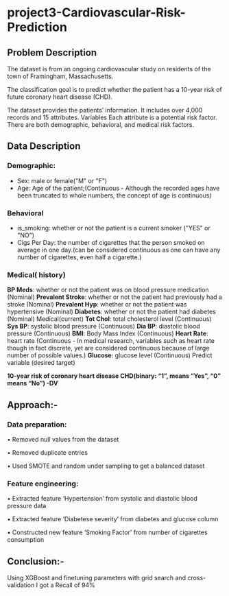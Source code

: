 # project3-Cardiovascular-Risk-Prediction

## <b> Problem Description </b>

The dataset is from an ongoing cardiovascular study on residents of the town of Framingham,
Massachusetts.

The classification goal is to predict whether the patient has a 10-year risk of
future coronary heart disease (CHD). 

The dataset provides the patients’ information. It includes
over 4,000 records and 15 attributes.
Variables
Each attribute is a potential risk factor. There are both demographic, behavioral, and medical risk
factors.

## <b> Data Description </b>

### **Demographic:**
* Sex: male or female("M" or "F")
* Age: Age of the patient;(Continuous - Although the recorded ages have been truncated to whole numbers, the concept of age is continuous)

### **Behavioral**
* is_smoking: whether or not the patient is a current smoker ("YES" or "NO")
* Cigs Per Day: the number of cigarettes that the person smoked on average in one day.(can be
considered continuous as one can have any number of cigarettes, even half a cigarette.)

### **Medical( history)**
**BP Meds**: whether or not the patient was on blood pressure medication (Nominal)
**Prevalent Stroke**: whether or not the patient had previously had a stroke (Nominal)
**Prevalent Hyp**: whether or not the patient was hypertensive (Nominal)
**Diabetes**: whether or not the patient had diabetes (Nominal)
Medical(current)
**Tot Chol**: total cholesterol level (Continuous)
**Sys BP**: systolic blood pressure (Continuous)
**Dia BP**: diastolic blood pressure (Continuous)
**BMI**: Body Mass Index (Continuous)
**Heart Rate**: heart rate (Continuous - In medical research, variables such as heart rate though in
fact discrete, yet are considered continuous because of large number of possible values.)
**Glucose**: glucose level (Continuous)
Predict variable (desired target) 

**10-year risk of coronary heart disease CHD(binary: “1”, means “Yes”, “0” means “No”) -DV**


## Approach:-
### Data preparation:
•	Removed null values from the dataset

•	Removed duplicate entries

•	Used SMOTE and random under sampling to get a balanced dataset

### Feature engineering:
•	Extracted feature ‘Hypertension’ from systolic and diastolic blood pressure data

•	Extracted feature ‘Diabetese severity’ from diabetes and glucose column

•	Constructed new feature ‘Smoking Factor’ from number of cigarettes consumption


## Conclusion:-

Using XGBoost and finetuning parameters with grid search and cross-validation I got a Recall of 94%
